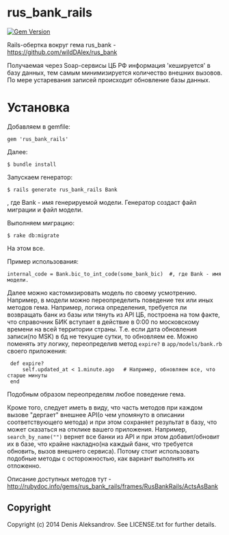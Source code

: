 rus_bank_rails
==============

[![Gem Version](https://badge.fury.io/rb/rus_bank_rails.png)](http://badge.fury.io/rb/rus_bank_rails)

Rails-обертка вокруг гема rus_bank - https://github.com/wildDAlex/rus_bank

Получаемая через Soap-сервисы ЦБ РФ информация 'кешируется' в базу данных, тем самым минимизируется количество
внешних вызовов. По мере устаревания записей происходит обновление базы данных.

# Установка

Добавляем в gemfile:

    gem 'rus_bank_rails'

Далее:

    $ bundle install

Запускаем генератор:

    $ rails generate rus_bank_rails Bank

, где Bank - имя генерируемой модели.
Генератор создаст файл миграции и файл модели.

Выполняем миграцию:

    $ rake db:migrate

На этом все.

Пример использования:

    internal_code = Bank.bic_to_int_code(some_bank_bic)  #, где Bank - имя модели.

Далее можно кастомизировать модель по своему усмотрению. Например, в модели можно переопределить поведение тех или иных методов гема. Например, логика определения, требуется ли возвращать банк из базы или тянуть из API ЦБ, построена на том факте, что справочник БИК вступает в действие в 0:00 по московскому времени на всей территории страны. Т.е. если дата обновления записи(по MSK) в бд не текущие сутки, то обновляем ее. Можно поменять эту логику, переопределив метод `expire?` в `app/models/bank.rb` своего приложения:

     def expire?
         self.updated_at < 1.minute.ago   # Например, обновляем все, что старше минуты
     end

Подобным образом переопределям любое поведение гема.

Кроме того, следует иметь в виду, что часть методов при каждом вызове "дергает" внешнее API(о чем упомянуто в описании соответствующего метода) и при этом сохраняет результат в базу, что может сказаться на отклике вашего приложения. Например, `search_by_name("")` вернет все банки из API и при этом добавит/обновит их в базе, что крайне накладно(на каждый банк, что требуется обновить, вызов внешнего сервиса). Потому стоит использовать подобные методы с осторожностью, как вариант выполнять их отложенно.

Описание доступных методов тут - http://rubydoc.info/gems/rus_bank_rails/frames/RusBankRails/ActsAsBank

## Copyright

Copyright (c) 2014 Denis Aleksandrov. See LICENSE.txt for
further details.